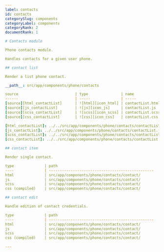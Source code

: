 ```yaml
---
label: contacts
id: contacts
categorySlug: components
categoryLabel: components
categoryRank: 2
documentRank: 1

# Contacts module

Phone contacts module.

Handles contacts for a given user phone.

## contact list

Render a list phone contact.

__path__: src/app/components/phone/contacts

source                          | type               | name  
------                          | -----              | -----
[source][html_contactList]      | ![html][icon_html] | contactList.html
[source][js_contactList]        | ![js][icon_js]     | contactList.js
[source][scss_contactList]      | ![scss][icon_scss] | contactList.scss
[source][css_contactList]       | ![css][icon_css]   | contactList.css

[html_contactList]: ../../src/app/components/phone/contacts/contactList.html
[js_contactList]: ../../src/app/components/phone/contacts/contactList.js
[scss_contactList]: ../../src/app/components/phone/contacts/contactList.scss
[css_contactList]: ../../src/app/components/phone/contacts/contactList.css

## contact item

Render single contact.

type              | path                                              | name  
----              | ------------------------------------------------  | -----
html              | src/app/components/phone/contacts/contact/        | contactItem.html
js                | src/app/components/phone/contacts/contact/        | contactItem.js
scss              | src/app/components/phone/contacts/contact/        | contactItem.scss
css (compiled)    | src/app/components/phone/contacts/contact/        | contactItem.css

## contact edit

Handle edition of contact credentials.

type              | path                                              | name  
----              | ------------------------------------------------  | -----
html              | src/app/components/phone/contacts/contact/        | contactEdit.html
js                | src/app/components/phone/contacts/contact/        | contactEdit.js
scss              | src/app/components/phone/contacts/contact/        | contactEdit.scss
css (compiled)    | src/app/components/phone/contacts/contact/        | contactEdit.css

---
```


